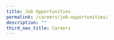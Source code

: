```yaml
---
title: Job Opportunities
permalink: /careers/job-opportunities/
description: ""
third_nav_title: Careers
---
```



